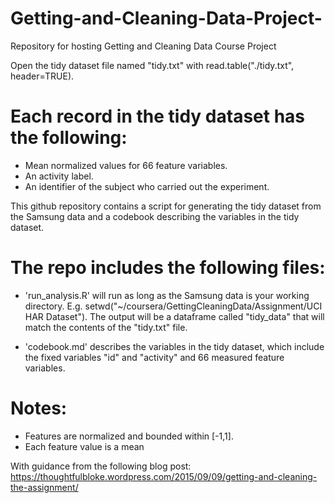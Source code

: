 # Getting-and-Cleaning-Data-Project-
Repository for hosting Getting and Cleaning Data Course Project

Open the tidy dataset file named "tidy.txt" with read.table("./tidy.txt", header=TRUE).

Each record in the tidy dataset has the following:
======================================
- Mean normalized values for 66 feature variables. 
- An activity label. 
- An identifier of the subject who carried out the experiment.

This github repository contains a script for generating the tidy dataset from the Samsung data and a codebook describing the variables in the tidy dataset.

The repo includes the following files:
=========================================

- 'run_analysis.R' will run as long as the Samsung data is your working directory. E.g. setwd("~/coursera/GettingCleaningData/Assignment/UCI HAR Dataset"). The output will be a dataframe called "tidy_data" that will match the contents of the "tidy.txt" file.

- 'codebook.md' describes the variables in the tidy dataset, which include the fixed variables "id" and "activity" and 66 measured feature variables. 

Notes: 
======
- Features are normalized and bounded within [-1,1].
- Each feature value is a mean

With guidance from the following blog post: https://thoughtfulbloke.wordpress.com/2015/09/09/getting-and-cleaning-the-assignment/
